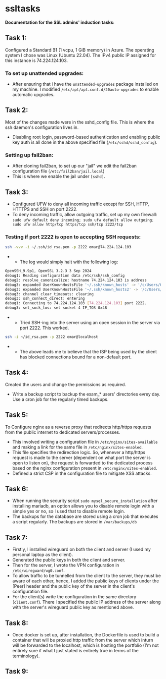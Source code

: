 # ssltasks
**Documentation for the SSL admins' induction tasks:**
## Task 1:
Configured a Standard B1 (1 vcpu, 1 GiB memory) in Azure. The operating system I chose was Linux (Ubuntu 22.04). The IPv4 public IP assigned for this instance is 74.224.124.103.

### To set up unattended upgrades: 
- After ensuring that i have the ```unattended-upgrades``` package installed on my machine. I modified ```/etc/apt/apt.conf.d/20auto-upgrades``` to enable automatic upgrades.
  
## Task 2:
Most of the changes made were in the sshd_config file. This is where the ssh daemon's configuration lives in.
- Disabling root login, password-based authentication and enabling public key auth is all done in the above specified file (```/etc/sshd/sshd_config```).

### Setting up fail2ban:
- After cloning fail2ban, to set up our "jail" we edit the fail2ban configuration file (```/etc/fail2ban/jail.local```)
- This is where we enable the jail under ```[sshd]```.
 
## Task 3: 
- Configured UFW to deny all incoming traffic except for SSH, HTTP, HTTTPS and SSH on port 2222.
- To deny incoming traffic, allow outgoing traffic, set up my own firewall: ```sudo ufw default deny incoming; sudo ufw default allow outgoing; sudo ufw allow http/tcp https/tcp ssh/tcp 2222/tcp```
  
### Testing if port 2222 is open to accepting SSH requests:
```bash
ssh -vvv -i ~/.ssh/id_rsa.pem -p 2222 omar@74.224.124.103
```
- - The log would simply halt with the following log:
```bash
OpenSSH_9.9p1, OpenSSL 3.2.3 3 Sep 2024
debug1: Reading configuration data /etc/ssh/ssh_config
debug2: resolve_canonicalize: hostname 74.224.124.103 is address
debug3: expanded UserKnownHostsFile '~/.ssh/known_hosts' -> '/c/Users/Omarn/.ssh/known_hosts'
debug3: expanded UserKnownHostsFile '~/.ssh/known_hosts2' -> '/c/Users/Omarn/.ssh/known_hosts2'
debug3: channel_clear_timeouts: clearing
debug3: ssh_connect_direct: entering
debug1: Connecting to 74.224.124.103 [74.224.124.103] port 2222.
debug3: set_sock_tos: set socket 4 IP_TOS 0x48
```
- - Tried SSH-ing into the server using an open session in the server via port 2222. This worked.
```bash
ssh -i ~/id_rsa.pem -p 2222 omar@localhost
```
- - The above leads me to believe that the ISP being used by the client has blocked connections bound for a non-default port.


## Task 4:
Created the users and change the permissions as required.
- Write a backup script to backup the exam_* users' directories evrey day. Use a cron job for the regularly timed backups.

## Task 5:
To Configure nginx as a reverse proxy that redirects http/https requests from the public internet to dedicated servers/processes.
- This involved writing a configuration file in ```/etc/nginx/sites-available``` and making a link for the same file in ```/etc/nginx/sites-enabled```.
- This file specifies the redirection logic. So, whenever a http/https request is made to the server (dependent on what port the server is open to listen on), the request is forwarded to the dedicated process based on the nginx configuration present in ```/etc/nginx/sites-enabled```.
- Defined a strict CSP in the configuration file to mitigate XSS attacks. 

## Task 6:
- When running the security script ```sudo mysql_secure_installation``` after installing mariadb, an option allows you to disable remote login with a simple yes or no, so I used that to disable remote login.
- The backups for the database are stored using a cron job that executes a script regularly. The backups are stored in ```/var/backups/db```
  
## Task 7:
- Firstly, I installed wireguard on both the client and server (I used my personal laptop as the client).
- Generated the public keys in both the client and server.
- Then for the server, I wrote the VPN configuration in ```/etc/wireguard/wg0.conf```.
- To allow traffic to be tunnelled from the client to the server, they must be aware of each other, hence, I added the public keys of clients under the [Peer] header and the public key of the server in the client's configuration file.
- For the client(s) write the configuration in the same directory (```client.conf```).  There I specified the public IP address of the server along with the server's wireguard public key as mentioned above.

## Task 8:
- Once docker is set up, after installation, the Dockerfile is used to build a container that will be proxied http traffic from the server which inturn will be forwarded to the localhost, which is hosting the portfolio (I'm not entirely sure if what I just stated is entirely true in terms of the terminology). 

## Task 9:

